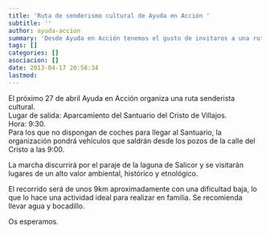 ```yaml
---
title: 'Ruta de senderismo cultural de Ayuda en Acción '
subtitle: ''
author: ayuda-accion
summary: 'Desde Ayuda en Acción tenemos el gusto de invitaros a una ruta senderista cultural que celebraremos el próximo sábado 27 de abril por el paraje de la laguna de Salicor. '
tags: []
categories: []
asociacion: []
date: 2013-04-17 20:58:34
lastmod:
---
```


El próximo 27 de abril Ayuda en Acción organiza una ruta senderista cultural.  
Lugar de salida: Aparcamiento del Santuario del Cristo de Villajos.  
Hora: 9:30.  
Para los que no dispongan de coches para llegar al Santuario, la organización pondrá vehículos que saldrán desde los pozos de la calle del Cristo a las 9:00.

La marcha discurrirá por el paraje de la laguna de Salicor y se visitarán lugares de un alto valor ambiental, histórico y etnológico.

El recorrido será de unos 9km aproximadamente con una dificultad baja, lo que lo hace una actividad ideal para realizar en familia. Se recomienda llevar agua y bocadillo.

Os esperamos.
